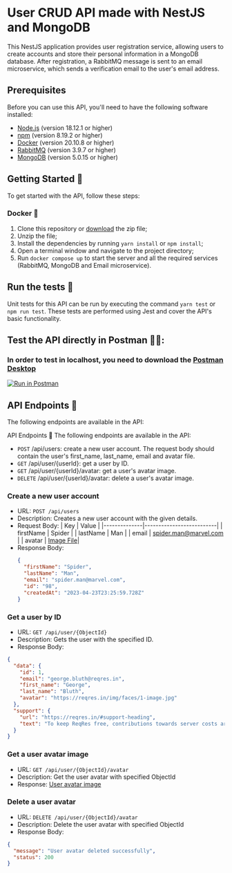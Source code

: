 # User CRUD API made with NestJS and MongoDB

This NestJS application provides user registration service, allowing users to create accounts and store their personal information in a MongoDB database. After registration, a RabbitMQ message is sent to an email microservice, which sends a verification email to the user's email address.

## Prerequisites

Before you can use this API, you'll need to have the following software installed:

- [Node.js](https://nodejs.org/en/download/) (version 18.12.1 or higher)
- [npm](https://docs.npmjs.com/cli/v8/commands/npm-install) (version 8.19.2 or higher)
- [Docker](https://www.docker.com/get-started) (version 20.10.8 or higher)
- [RabbitMQ](https://www.rabbitmq.com/download.html) (version 3.9.7 or higher)
- [MongoDB](https://www.mongodb.com/try/download/community) (version 5.0.15 or higher)

## Getting Started 🚀

To get started with the API, follow these steps:

### Docker 🐳

1. Clone this repository or [download](https://github.com/levyaraujo/payever-test/archive/refs/heads/main.zip) the zip file;
2. Unzip the file;
3. Install the dependencies by running `yarn install` or `npm install`;
4. Open a terminal window and navigate to the project directory;
5. Run `docker compose up` to start the server and all the required services (RabbitMQ, MongoDB and Email microservice).

## Run the tests 🧪

Unit tests for this API can be run by executing the command `yarn test` or `npm run test`. These tests are performed using Jest and cover the API's basic functionality.

## Test the API directly in Postman 👨‍🚀:

### In order to test in localhost, you need to download the [Postman Desktop](https://www.postman.com/downloads/)

[![Run in Postman](https://run.pstmn.io/button.svg)](https://app.getpostman.com/run-collection/21871412-042ac7c0-808f-4083-9a58-888312934b0c?action=collection%2Ffork&collection-url=entityId%3D21871412-042ac7c0-808f-4083-9a58-888312934b0c%26entityType%3Dcollection%26workspaceId%3D7a8add9c-433f-4f74-b742-a40dcf74d7d1)

## API Endpoints 📡

The following endpoints are available in the API:

API Endpoints 📡
The following endpoints are available in the API:

- `POST` /api/users: create a new user account. The request body should contain the user's first_name, last_name, email and avatar file.
- `GET` /api/user/{userId}: get a user by ID.
- `GET` /api/user/{userId}/avatar: get a user's avatar image.
- `DELETE` /api/user/{userId}/avatar: delete a user's avatar image.

### Create a new user account

- URL: `POST /api/users`
- Description: Creates a new user account with the given details.
- Request Body:
  | Key | Value |
  |--------------|--------------------------|
  | firstName | Spider |
  | lastName | Man |
  | email | spider.man@marvel.com |
  | avatar | [Image File](https://avatarfiles.alphacoders.com/149/thumb-149117.jpg)|
- Response Body:
  ```json
  {
    "firstName": "Spider",
    "lastName": "Man",
    "email": "spider.man@marvel.com",
    "id": "98",
    "createdAt": "2023-04-23T23:25:59.728Z"
  }
  ```

### Get a user by ID

- URL: `GET /api/user/{ObjectId}`
- Description: Gets the user with the specified ID.
- Response Body:

```json
{
  "data": {
    "id": 1,
    "email": "george.bluth@reqres.in",
    "first_name": "George",
    "last_name": "Bluth",
    "avatar": "https://reqres.in/img/faces/1-image.jpg"
  },
  "support": {
    "url": "https://reqres.in/#support-heading",
    "text": "To keep ReqRes free, contributions towards server costs are appreciated!"
  }
}
```

### Get a user avatar image

- URL: `GET /api/user/{ObjectId}/avatar`
- Description: Get the user avatar with specified ObjectId
- Response:
  [User avatar image](https://pfphunt.com/wp-content/uploads/Batman-Profile-Picture.png)

### Delete a user avatar

- URL: `DELETE /api/user/{ObjectId}/avatar`
- Description: Delete the user avatar with specified ObjectId
- Response Body:

```json
{
  "message": "User avatar deleted successfully",
  "status": 200
}
```
